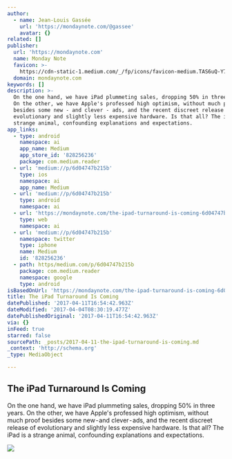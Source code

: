 ```yaml
---
author:
  - name: Jean-Louis Gassée
    url: 'https://mondaynote.com/@gassee'
    avatar: {}
related: []
publisher:
  url: 'https://mondaynote.com'
  name: Monday Note
  favicon: >-
    https://cdn-static-1.medium.com/_/fp/icons/favicon-medium.TAS6uQ-Y7kcKgi0xjcYHXw.ico
  domain: mondaynote.com
keywords: []
description: >-
  On the one hand, we have iPad plummeting sales, dropping 50% in three years.
  On the other, we have Apple's professed high optimism, without much proof
  besides some new - and clever - ads, and the recent discreet release of
  evolutionary and slightly less expensive hardware. Is that all? The iPad is a
  strange animal, confounding explanations and expectations.
app_links:
  - type: android
    namespace: ai
    app_name: Medium
    app_store_id: '828256236'
    package: com.medium.reader
  - url: 'medium://p/6d04747b215b'
    type: ios
    namespace: ai
    app_name: Medium
  - url: 'medium://p/6d04747b215b'
    type: android
    namespace: ai
  - url: 'https://mondaynote.com/the-ipad-turnaround-is-coming-6d04747b215b'
    type: web
    namespace: ai
  - url: 'medium://p/6d04747b215b'
    namespace: twitter
    type: iphone
    name: Medium
    id: '828256236'
  - path: https/medium.com/p/6d04747b215b
    package: com.medium.reader
    namespace: google
    type: android
isBasedOnUrl: 'https://mondaynote.com/the-ipad-turnaround-is-coming-6d04747b215b'
title: The iPad Turnaround Is Coming
datePublished: '2017-04-11T16:54:42.963Z'
dateModified: '2017-04-04T08:30:19.477Z'
datePublishedOriginal: '2017-04-11T16:54:42.963Z'
via: {}
inFeed: true
starred: false
sourcePath: _posts/2017-04-11-the-ipad-turnaround-is-coming.md
_context: 'http://schema.org'
_type: MediaObject

---
```

<article style=""><h1>The iPad Turnaround Is Coming</h1><p>On the one hand, we have iPad plummeting sales, dropping 50% in three years. On the other, we have Apple's professed high optimism, without much proof besides some new - and clever - ads, and the recent discreet release of evolutionary and slightly less expensive hardware. Is that all? The iPad is a strange animal, confounding explanations and expectations.</p><img src="https://cdn-images-1.medium.com/max/1200/1*ENlXsIt5MYY0FbFzc8oGYg.jpeg" /></article>